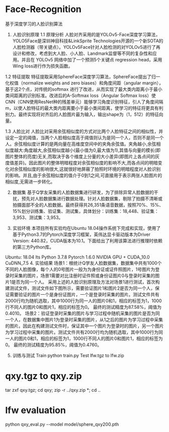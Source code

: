 # Face-Recognition
基于深度学习的人脸识别算法
1. 人脸识别原理
1.1 原理分析
人脸对齐采用的是YOLOv5-Face深度学习算法，YOLO5Face是深圳神目科技&LinkSprite Technologies开源的一个新SOTA的人脸检测器（带关键点）。YOLOv5Face针对人脸检测的对YOLOv5进行了再设计和修改，考虑到大人脸、小人脸、Landmark监督等不同的复杂性和应用。并且在 YOLOv5 网络中加了一个预测5个关键点 regression head，采用Wing loss进行作为损失函数。

1.2 特征提取
特征提取采用SphereFace深度学习算法，SphereFace提出了归一化权值（normalize weights and zero biases）和角度间距（angular margin），基于这2个点，对传统的softmax 进行了改进，从而实现了最大类内距离小于最小类间距离的识别标准。改进后的A-Softmax loss（Angular Softmax loss）使CNN（CNN使用ResNet种的残差单元）能够学习角度识别特征，引人了角度间隔m，以使人脸特征的最大类内距离要小于最小类间距离，使学习的特征将更具有判别力。最终实现将对齐后的人脸图片最为输入，输出shape为（1，512）的特征向量。

1.3 人脸比对
人脸比对采用余弦相似度的方式对比两个人脸特征之间的相似性，并设定一定的阈值，当两个人脸相似度高于阈值则认为是同一个人，否则不是同一个人。余弦相似度计算的是两向量在高维度空间中的夹角余弦值。夹角越小,余弦相似度越大:角度越大,余弦相似度越小(最小值为0,最大值为1),其值与向量的模长(即图片整体的亮度)无关,而取决于各个维度上分量的大小差异(即图片上各点间的灰度值差异)。因此图片的整体明暗程度对余弦相似度的影响不大,而各点间的明暗变化对余弦相似度的影响很大,这就很好地屏蔽了拍照时环境的明暗程度对人脸识别的影响。并且,由于余弦相似度的值介于0到1之间,可直接用于表示两张人脸图片的相似度,无需进一步转化。

2. 数据集
基于Q学友采集的人脸数据集进行研发，为了排除异常人脸数据的干扰，预先对人脸数据集进行数据处理。针对人脸数据集，剔除了拍摄不清晰或拍摄面部不全的人脸数据。最终获得共26,351条语音数据，按照70%、15%、15%划分训练集、验证集、测试集，具体划分：训练集：18,448、验证集：3,953、测试集：3,953。

3. 实验环境
本项目所有实验均在Ubuntu 18.04操作系统下完成和实现，使用了基于Python3.7的Pytorch深度学习框架，英伟达显卡驱动版本为Driver Version: 440.82，CUDA版本为10.1。下面给出了利用该算法进行推理时依赖的第三方Python库。

Ubuntu: 18.04 lts
Python 3.7.8
Pytorch 1.6.0
NVIDIA GPU + CUDA_10.0 CuDNN_7.5
4. 实验结果
场景1：根统计Q学友人脸数据集，数据集中共有1000个不同的人脸图像，每个人的0号图片一般为为身份证或证件照图片，1号图片为登录时采集的图片，场景1需要对比注册时证件照或身份证图片0与登录时采集的图片1是否为同一个人。 采用上述的人脸识别原理及方法对场景1进行测试，首次构建测试文件，测试文件如下图所示，需要验证图片1和图片2是否为同一个人，保证需要验证的图片一个是身份证图片，一个是登录时采集的图片。测试文件共有2000行均为随机选取，其中1000行为同一人的图片0和1，相应的标签为1，1000行不同人的图片0和图片1，相应的标签为0。 最终的测试精度为87.58%，阈值为0.4010。 场景2：验证登录时采集的图片与学习过程中随机采集的图片是否为同一个人，在数据集中图片1为登录时采集的图片，从1之后的图片为学习过程中采集的图片。因此在构建测试文件时，保证其中一个图片为登录时的图片，另一个图片为学习过程中采集的图片。测试文件共有2000行均为随机选取，其中1000行为同一人的图片0和1，相应的标签为1，1000行不同人的图片0和图片1，相应的标签为0。 最终的测试精度为95.85%，阈值为0.4760。

5. 训练与测试
Train
python train.py
Test
lfw.tgz to lfw.zip
# qxy.tgz to qxy.zip
tar zxf qxy.tgz; cd qxy; zip -r ../qxy.zip *; cd ..

# lfw evaluation
python qxy_eval.py --model model/sphere_qxy200.pth
